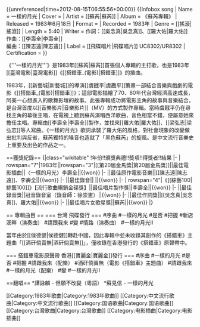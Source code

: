 {{unreferenced|time=2012-08-15T06:55:56+00:00}}
{{Infobox song 
| Name           = 一樣的月光
| Cover          = 
| Artist         = [[蘇芮|蘇芮]]
| Album     = 《蘇芮專輯》
| Released       = 1983年6月18日
| Format         = 
| Recorded       = 1983年
| Genre          = [[搖滾|搖滾]]
| Length         = 5:40
| Writer         = 作詞：[[吳念真|吳念真]]、[[羅大佑|羅大佑]]<br>作曲：[[李壽全|李壽全]]<br>編曲：[[陳志遠|陳志遠]]
| Label          = [[飛碟唱片|飛碟唱片]] UC8302/UR8302
| Certification  = 
}}

《'''一樣的月光'''》是1983年[[蘇芮|蘇芮]]首張個人專輯的主打歌，也是1983年[[臺灣電影|臺灣電影]]《[[搭錯車_(電影)|搭錯車]]》的插曲。

1983年，[[新藝城|新藝城]]的導演[[虞戡平|虞戡平]]策畫一部結合音樂與戲劇的電影《[[搭錯車_(電影)|搭錯車]]》；這部電影描繪了70、80年代台灣經濟高速成長，阿美一心想進入的歌舞影壇的故事。此張專輯成功將電影主角的故事與音樂結合，是台灣首度以[[音樂影片|音樂影片]]（MV）的方式製作專輯。當時虞戡平仍在尋找主角的幕後主唱，在電視上聽到蘇芮演唱西洋歌曲，音色相當不錯，便屬意她來擔任主唱。專輯由[[李壽全|李壽全]]製作，並找來[[羅大佑|羅大佑]]、[[梁弘志|梁弘志]]等人寫曲。《一樣的月光》歌詞承襲了羅大佑的風格，對社會現象的改變做出批判與反省，蘇芮獨特的嗓音也造就了「黑色蘇芮」的旋風。是中文流行音樂史上重要及出色的作品之一。

==獲獎紀錄== 
{|class="wikitable"
!年份!!頒獎典禮!!獎項!!得獎者!!結果
|-
| rowspan="7"|1983年||rowspan="3"|[[第20屆金馬獎|第20屆金馬獎]]||最佳電影插曲||〈一樣的月光〉李壽全||{{won}}
|-
||最佳原作電影音樂||[[陳志遠|陳志遠]]、李壽全||{{won}} 
|-
||最佳錄音|| ||{{won}}
|-
| rowspan="4"|《[[綜藝100|綜藝100]]》【流行歌曲暢銷金碟獎】||最佳唱片製作獎||李壽全||{{won}}
|-
||最佳錄音獎||冠音錄音室（錄音師：徐崇憲）||{{won}}
|-
||最佳作詞獎||[[吳念真|吳念真]]、羅大佑||{{won}}
|-
||最佳唱片女歌星獎||蘇芮||{{won}}
|}

== 專輯曲目 ==
=== 台灣 飛碟發行 ===
#序曲
#一樣的月光
#是否
#把握
#新店溪畔（演奏曲）
#請跟我來
#變
#情路（演奏曲）
#一樣的月光Ⅱ

當年由於[[侯德健|侯德健]]轉赴中國，因此專輯中並未收錄其創作的《搭錯車》主題曲「[[酒矸倘賣無|酒矸倘賣無]]」，僅收錄在香港發行的《搭錯車》原聲帶中。

=== 搭錯車電影原聲帶 香港[[寶麗金|寶麗金]]發行 ===
#序曲
#一樣的月光
#是否
#把握
#請跟我來（配樂）
#酒矸倘賣無（電影《搭錯車》主題曲）
#請跟我來
#一樣的月光（配樂）
#變
#一樣的月光Ⅱ

==翻唱==
*譚詠麟 - 但願不改變（粵語）
*蘇見信 - 一樣的月光

[[Category:1983年歌曲|Category:1983年歌曲]]
[[Category:中文流行歌曲|Category:中文流行歌曲]]
[[Category:国语歌曲|Category:国语歌曲]]
[[Category:台灣歌曲|Category:台灣歌曲]]
[[Category:电影插曲|Category:电影插曲]]